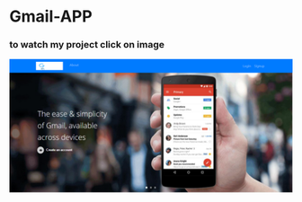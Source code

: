 # Gmail-APP
### to watch my project click on image
[![Watch the video](https://github.com/gopalalok/Gmail-APP/blob/main/gmail_pic.png)](https://www.youtube.com/watch?v=qtteVVHNQ5I)
